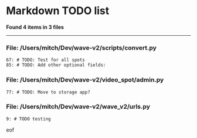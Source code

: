 # Markdown TODO list

**Found 4 items in 3 files**
- - -

### File: /Users/mitch/Dev/wave-v2/scripts/convert.py
    67: # TODO: Test for all spots
    85: # TODO: Add other optional fields:

### File: /Users/mitch/Dev/wave-v2/video_spot/admin.py
    77: # TODO: Move to storage app?

### File: /Users/mitch/Dev/wave-v2/wave_v2/urls.py
    9: # TODO testing

eof
